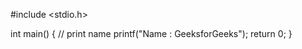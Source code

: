 #include <stdio.h> 
  
int main() 
{ 
    // print name 
    printf("Name : GeeksforGeeks"); 
    return 0; 
}
